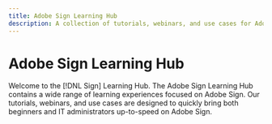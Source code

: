 ```yaml
---
title: Adobe Sign Learning Hub
description: A collection of tutorials, webinars, and use cases for Adobe Sign.
---
```


# Adobe Sign Learning Hub

Welcome to the [!DNL Sign] Learning Hub. The Adobe Sign Learning Hub contains a wide range of learning experiences focused on Adobe Sign. Our tutorials, webinars, and use cases are designed to quickly bring both beginners and IT administrators up-to-speed on Adobe Sign.

<!--
See other -learn tutorials landing pages to get ideas for additional content
-->
